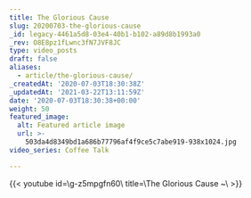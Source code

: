 ```yaml
---
title: The Glorious Cause
slug: 20200703-the-glorious-cause
_id: legacy-4461a5d8-03e4-40b1-b102-a89d8b1993a0
_rev: O8E8pz1fLwnc3fN7JVF8JC
type: video_posts
draft: false
aliases:
  - article/the-glorious-cause/
_createdAt: '2020-07-03T18:30:38Z'
_updatedAt: '2021-03-22T13:11:59Z'
date: '2020-07-03T18:30:38+00:00'
weight: 50
featured_image:
  alt: Featured article image
  url: >-
    503da4d8349bd1a686b77796af4f9ce5c7abe919-938x1024.jpg
video_series: Coffee Talk

---
```

{{< youtube id=\g-z5mpgfn60\ title=\The Glorious Cause ~\ >}}